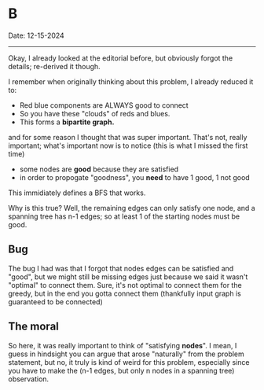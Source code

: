 # B

Date: 12-15-2024

---

Okay, I already looked at the editorial before, but obviously forgot the details; re-derived it though. 

I remember when originally thinking about this problem, I already reduced it to:

- Red blue components are ALWAYS good to connect
- So you have these "clouds" of reds and blues.
- This forms a **bipartite graph.**

and for some reason I thought that was super important. That's not, really important; what's important now is to notice (this is what I missed the first time)

- some nodes are **good** because they are satisfied
- in order to propogate "goodness", you **need** to have 1 good, 1 not good 

This immidiately defines a BFS that works. 

Why is this true? Well, the remaining edges can only satisfy one node, and a spanning tree has n-1 edges; so at least 1 of the starting nodes must be good. 

## Bug 

The bug I had was that I forgot that nodes edges can be satisfied and "good", but we might still be missing edges just because we said it wasn't "optimal" to connect them. Sure, it's not optimal to connect them for the greedy, but in the end you gotta connect them (thankfully input graph is guaranteed to be connected)

## The moral

So here, it was really important to think of "satisfying **nodes**". I mean, I guess in hindsight you can argue that arose "naturally" from the problem statement, but no, it truly is kind of weird for this problem, especially since you have to make the (n-1 edges, but only n nodes in a spanning tree) observation. 

